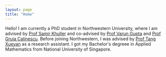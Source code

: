 ```yaml
---
layout: page
title: "Home"
---
```

Hello! I am currently a PhD student in Northwestern University, where I am advised by [Prof Samir Khuller](https://www.samirkhuller.com/) and co-advised by [Prof Varun Gupta](https://www.varungupta.info/) and [Prof Gruia Calinescu](http://www.cs.iit.edu/~calinesc/). 
Before joining Northwestern, I was advised by [Prof Tang Xueyan](https://personal.ntu.edu.sg/asxytang/) as a research assistant. 
I got my Bachelor's degreee in Applied Mathematics from National University of Singapore. 



